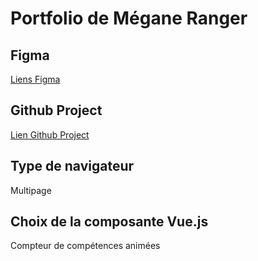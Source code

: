 # Portfolio de Mégane Ranger

## Figma
[Liens Figma](https://www.figma.com/design/a69FqB4kxBlyVPwWAZRhSa/ranger_megane-portfolio?node-id=0-1&p=f&t=buIOTVvIXfyjeeAg-0)

## Github Project 
[Lien Github Project](https://github.com/users/MeganeRanger/projects/2)

## Type de navigateur
Multipage

## Choix de la composante Vue.js
Compteur de compétences animées
